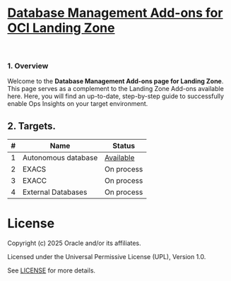 # **[Database Management Add-ons for OCI Landing Zone](#)**

&nbsp; 

### 1. Overview

Welcome to the **Database Management Add-ons page for Landing Zone**. 
This page serves as a complement to the Landing Zone Add-ons available here.
Here, you will find an up-to-date, step-by-step guide to successfully enable Ops Insights on your target environment.


## 2. Targets.

| # |  Name | Status |
|:--:|---|---|
| 1 | Autonomous database| [Available](./steps_to_enable_DBM.md) |
| 2 |  EXACS | On process| | 
| 3 | EXACC | On process| [Available](./steps_to_enable_DBM_ExaCC.md) |
| 4 |  External Databases | On process | 



# License

Copyright (c) 2025 Oracle and/or its affiliates.

Licensed under the Universal Permissive License (UPL), Version 1.0.

See [LICENSE](/LICENSE.txt) for more details.

